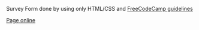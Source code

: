 Survey Form done by using only HTML/CSS and [FreeCodeCamp guidelines](https://learn.freecodecamp.org/responsive-web-design/responsive-web-design-projects/build-a-survey-form/)

[Page online](https://codepen.io/alexanderwacc/full/gJKxOY)
